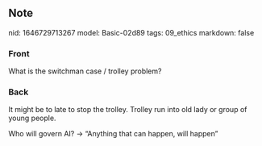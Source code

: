 ## Note
nid: 1646729713267
model: Basic-02d89
tags: 09_ethics
markdown: false

### Front
What is the switchman case / trolley problem?

### Back
It might be to late to stop the trolley. Trolley run into old lady
or group of young people.
<div>
  Who will govern AI? -> “Anything that can happen, will happen”
</div>

